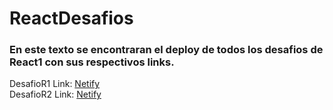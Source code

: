 # ReactDesafios

<h3> En este texto se encontraran el deploy de todos los desafios de React1 con sus respectivos links. </h3>

DesafioR1 Link: <a href="https://animated-zabaione-1055cf.netlify.app/" target="_blank">Netify</a>
<br>
DesafioR2 Link: <a href="" target="_blank">Netify</a>

